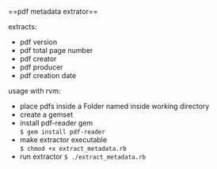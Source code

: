 ==pdf metadata extrator==

extracts:
* pdf version
* pdf total page number
* pdf creator
* pdf producer
* pdf creation date

usage with rvm:
* place pdfs inside a Folder named <Author> inside working directory
* create a gemset
* install pdf-reader gem  
`$ gem install pdf-reader`
* make extractor executable  
`$ chmod +x extract_metadata.rb`
* run extractor
`$ ./extract_metadata.rb`
